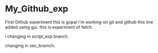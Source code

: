 # My_Github_exp
First Github experiment
this is gopal i'm working on git and github
this line added using gui.
this is experiment of fetch.

i changing in script_exp branch.

changing in sec_bramch.
